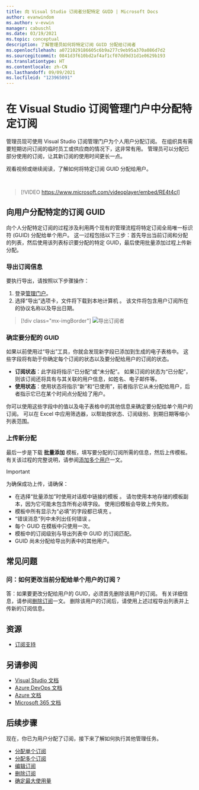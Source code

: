 ```yaml
---
title: 向 Visual Studio 订阅者分配特定 GUID | Microsoft Docs
author: evanwindom
ms.author: v-evwin
manager: cabuschl
ms.date: 03/19/2021
ms.topic: conceptual
description: 了解管理员如何将特定订阅 GUID 分配给订阅者
ms.openlocfilehash: a0721029186605c6b9a277c9eb95a370a086d7d2
ms.sourcegitcommit: 0841d3f610bd2af4af1cf07dd9d31d1e0629b193
ms.translationtype: HT
ms.contentlocale: zh-CN
ms.lasthandoff: 09/09/2021
ms.locfileid: "123965091"
---
```

# <a name="assign-specific-subscriptions-in-the-visual-studio-subscriptions-administration-portal"></a>在 Visual Studio 订阅管理门户中分配特定订阅

管理员现可使用 Visual Studio 订阅管理门户为个人用户分配订阅。  在组织具有需要短期访问订阅的临时员工或供应商的情况下，这非常有用。  管理员可以分配已部分使用的订阅，让其新订阅的使用时间更长一点。  

观看视频或继续阅读，了解如何将特定订阅 GUID 分配给用户。 

<br>

> [!VIDEO https://www.microsoft.com/videoplayer/embed/RE4t4cl]


## <a name="assign-specific-subscription-guids-to-users"></a>向用户分配特定的订阅 GUID

向个人分配特定订阅的过程涉及利用两个现有的管理流程将特定订阅全局唯一标识符 (GUID) 分配给单个用户。  这一过程包括以下三步：首先导出当前订阅和分配的列表，然后使用该列表标识要分配的特定 GUID，最后使用批量添加过程上传新分配。

### <a name="export-your-subscriptions-information"></a>导出订阅信息

要执行导出，请按照以下步骤操作：
1. 登录[管理门户](https://manage.visualstudio.com)。
2. 选择“导出”选项卡，文件将下载到本地计算机  。 该文件将包含用户订阅所在的协议名称以及导出日期。
> [!div class="mx-imgBorder"]
> ![导出订阅者](_img/exporting-subscriptions/exporting-subscriptions.png "单击“导出”以保存包含订阅者信息的已分配订阅的列表。")

### <a name="identify-the-guids-you-want-to-assign"></a>确定要分配的 GUID

如果以前使用过“导出”工具，你就会发现新字段已添加到生成的电子表格中。  这些字段将有助于你确定每个订阅的状态以及要分配给用户的订阅的状态。  

- **订阅状态**：此字段将指示“已分配”或“未分配”。  如果订阅的状态为“已分配”，则该订阅还将具有与其关联的用户信息，如姓名、电子邮件等。 
- **使用状态**：使用状态将指示“新”和“已使用”，前者指示它从未分配给用户，后者指示它已在某个时间点分配给了用户。  

你可以使用这些字段中的值以及电子表格中的其他信息来确定要分配给单个用户的订阅。 可以在 Excel 中应用筛选器，以帮助按状态、订阅级别、到期日期等缩小列表范围。 

### <a name="upload-your-new-assignments"></a>上传新分配

最后一步是下载 **批量添加** 模板，填写要分配的订阅所需的信息，然后上传模板。  有关该过程的完整说明，请参阅[添加多个用户](assign-license-bulk.md)一文。  

> [!IMPORTANT]
> 为确保成功上传，请确保：
> - 在选择“批量添加”时使用对话框中链接的模板  。  请勿使用本地存储的模板副本，因为它可能未包含所有必填字段。  使用旧模板会导致上传失败。 
> - 模板中所有显示为“必填”的字段都已填充  。
> - “错误消息”列中未列出任何错误  。
> - 每个 GUID 在模板中只使用一次。 
> - 模板中的订阅级别与导出列表中 GUID 的订阅匹配。 
> - GUID 尚未分配给导出列表中的其他用户。 

## <a name="frequently-asked-questions"></a>常见问题
### <a name="q-how-do-i-change-which-subscription-is-currently-assigned-to-an-individual-user"></a>问：如何更改当前分配给单个用户的订阅？
答：如果要更改分配给用户的 GUID，必须首先删除该用户的订阅。  有关详细信息，请参阅[删除订阅](delete-license.md)一文。  删除该用户的订阅后，请使用上述过程导出列表并上传新的订阅信息。  

## <a name="resources"></a>资源
- [订阅支持](https://aka.ms/vsadminhelp)

## <a name="see-also"></a>另请参阅
- [Visual Studio 文档](/visualstudio/)
- [Azure DevOps 文档](/azure/devops/)
- [Azure 文档](/azure/)
- [Microsoft 365 文档](/microsoft-365/)

## <a name="next-steps"></a>后续步骤
现在，你已为用户分配了订阅，接下来了解如何执行其他管理任务。
- [分配单个订阅](assign-license.md)
- [分配多个订阅](assign-license-bulk.md)
- [编辑订阅](edit-license.md)
- [删除订阅](delete-license.md)
- [确定最大使用量](maximum-usage.md)
